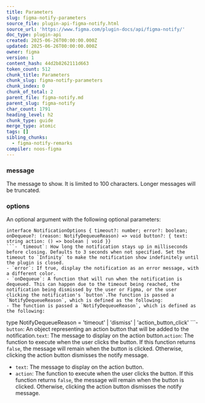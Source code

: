 ```yaml
---
title: Parameters
slug: figma-notify-parameters
source_file: plugin-api-figma-notify.html
source_url: 'https://www.figma.com/plugin-docs/api/figma-notify/'
doc_type: plugin-api
created: 2025-06-26T00:00:00.000Z
updated: 2025-06-26T00:00:00.000Z
owner: figma
version: 1
content_hash: 44d2b8262111d663
token_count: 512
chunk_title: Parameters
chunk_slug: figma-notify-parameters
chunk_index: 0
chunk_of_total: 2
parent_file: figma-notify.md
parent_slug: figma-notify
char_count: 1791
heading_level: h2
chunk_type: guide
merge_type: atomic
tags: []
sibling_chunks:
  - figma-notify-remarks
compiler: noos-figma
---
```


### message

The message to show. It is limited to 100 characters. Longer messages will be truncated.

### options

An optional argument with the following optional parameters:

```
interface NotificationOptions { timeout?: number; error?: boolean; onDequeue?: (reason: NotifyDequeueReason) => void button?: { text: string action: () => boolean | void }}
```- `timeout`: How long the notification stays up in milliseconds before closing. Defaults to 3 seconds when not specified. Set the timeout to `Infinity` to make the notification show indefinitely until the plugin is closed.
- `error`: If true, display the notification as an error message, with a different color.
- `onDequeue`: A function that will run when the notification is dequeued. This can happen due to the timeout being reached, the notification being dismissed by the user or Figma, or the user clicking the notification's `button`.The function is passed a `NotifyDequeueReason`, which is defined as the following:
- The function is passed a `NotifyDequeueReason`, which is defined as the following:

```
 type NotifyDequeueReason = 'timeout' | 'dismiss' | 'action_button_click'
```- `button`: An object representing an action button that will be added to the notification.`text`: The message to display on the action button.`action`: The function to execute when the user clicks the button. If this function returns `false`, the message will remain when the button is clicked. Otherwise, clicking the action button dismisses the notify message.
- `text`: The message to display on the action button.
- `action`: The function to execute when the user clicks the button. If this function returns `false`, the message will remain when the button is clicked. Otherwise, clicking the action button dismisses the notify message.
